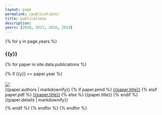 ```yaml
---
layout: page
permalink: /publications/
title: publications
description: 
years: [2018, 2017, 2016, 2014]
---
```


{% for y in page.years %}

<h3 class="year">{{y}}</h3>

{% for paper in site.data.publications %}

{% if {{y}} == paper.year %}
<div id = "{{paper.title}}" width="100%" class="img_row" style="padding-top: 5px; padding-bottom: 10px;">
<div class="profile col onefourth left">
        <img src="{{ paper.image | prepend: '/assets/img/' | prepend: site.baseurl | prepend: site.url }}" valign="top"> 
</div>
    <div valign="top">
  {{paper.authors | markdownify}}
  {% if paper.pmid %}
    <a href="https://www.ncbi.nlm.nih.gov/pubmed/{{paper.pmid}}" target="_blank">{{paper.title}}</a>
  {% elsif paper.pdf %}
    <a href="{{ paper.pdf | prepend: '/assets/pdf/' | prepend: site.baseurl | prepend: site.url }}" target="_blank">{{paper.title}}</a>
  {% else %}
    {{paper.title}}
  {% endif %}
  {{paper.details | markdownify}}
    </div>
</div>
{% endif %}
{% endfor %}
{% endfor %}

